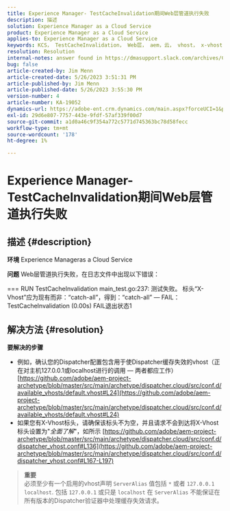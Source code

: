 ```yaml
---
title: Experience Manager- TestCacheInvalidation期间Web层管道执行失败
description: 描述
solution: Experience Manager as a Cloud Service
product: Experience Manager as a Cloud Service
applies-to: Experience Manager as a Cloud Service
keywords: KCS， TestCacheInvalidation， Web层， aem，云， vhost， x-vhost，故障排除，Experience Manager，管道执行失败，失败
resolution: Resolution
internal-notes: answer found in https://dmasupport.slack.com/archives/C013SBSHPKK/p1645102872540889?thread_ts=1645102277.855389&cid=C013SBSHPKK
bug: false
article-created-by: Jim Menn
article-created-date: 5/26/2023 3:51:31 PM
article-published-by: Jim Menn
article-published-date: 5/26/2023 3:55:30 PM
version-number: 4
article-number: KA-19052
dynamics-url: https://adobe-ent.crm.dynamics.com/main.aspx?forceUCI=1&pagetype=entityrecord&etn=knowledgearticle&id=7a6df82b-ddfb-ed11-8849-6045bd006e5a
exl-id: 29d6e807-7757-443e-9fdf-57af339f00d7
source-git-commit: a1d0a46c9f354a772c5771d745363bc78d58fecc
workflow-type: tm+mt
source-wordcount: '178'
ht-degree: 1%

---
```


# Experience Manager- TestCacheInvalidation期间Web层管道执行失败

## 描述 {#description}


<b>环境</b>
Experience Manageras a Cloud Service

<b>问题</b>
Web层管道执行失败，在日志文件中出现以下错误：

=== RUN TestCacheInvalidation main_test.go:237: 测试失败。 标头“X-Vhost”应为现有而非：“catch-all”，得到：“catch-all” — FAIL： TestCacheInvalidation (0.00s) FAIL退出状态1


## 解决方法 {#resolution}

<b>要解决的步骤</b>

- 例如，确认您的Dispatcher配置包含用于使Dispatcher缓存失效的vhost（正在对主机127.0.0.1或localhost进行的调用 — 两者都应工作） [https://github.com/adobe/aem-project-archetype/blob/master/src/main/archetype/dispatcher.cloud/src/conf.d/available_vhosts/default.vhost#L24](https://github.com/adobe/aem-project-archetype/blob/master/src/main/archetype/dispatcher.cloud/src/conf.d/available_vhosts/default.vhost#L24)
- 如果您有X-Vhost标头，请确保该标头不为空，并且请求不会到达将X-Vhost标头设置为&quot;*全面了解*&quot;，如所示 [https://github.com/adobe/aem-project-archetype/blob/master/src/main/archetype/dispatcher.cloud/src/conf.d/dispatcher_vhost.conf#L136](https://github.com/adobe/aem-project-archetype/blob/master/src/main/archetype/dispatcher.cloud/src/conf.d/dispatcher_vhost.conf#L167-L197)

> **重要**\
> 必须至少有一个启用的vhost声明 `ServerAlias` 值包括 `*` 或者 `127.0.0.1 localhost`. 包括 `127.0.0.1` 或只是 `localhost` 在 `ServerAlias` 不能保证在所有版本的Dispatcher验证器中处理缓存失效请求。
